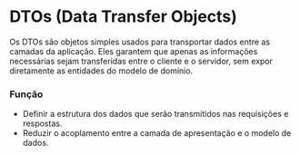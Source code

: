 # DTOs (Data Transfer Objects)

Os DTOs são objetos simples usados para transportar dados entre as camadas da aplicação.
Eles garantem que apenas as informações necessárias sejam transferidas entre o cliente e o servidor, sem expor diretamente as entidades do modelo de domínio.

### Função
- Definir a estrutura dos dados que serão transmitidos nas requisições e respostas.
- Reduzir o acoplamento entre a camada de apresentação e o modelo de dados.
